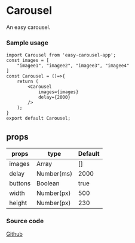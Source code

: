 # Carousel

An easy carousel.

### Sample usage

```
import Carousel from 'easy-carousel-app';
const images = [
    "imagee1", "imagee2", "imagee3", "imagee4"
]
const Carousel = ()=>{
    return (
        <Carousel
            images={images}
            delay={2000}
        />
    );
}
export default Carousel;
```

## props

| props   | type       | Default |
| ------- | ---------- | ------- |
| images  | Array      | []      |
| delay   | Number(ms) | 2000    |
| buttons | Boolean    | true    |
| width   | Number(px) | 500     |
| height  | Number(px) | 230     |

### Source code

[Github](https://github.com/himrd95/carousel)

